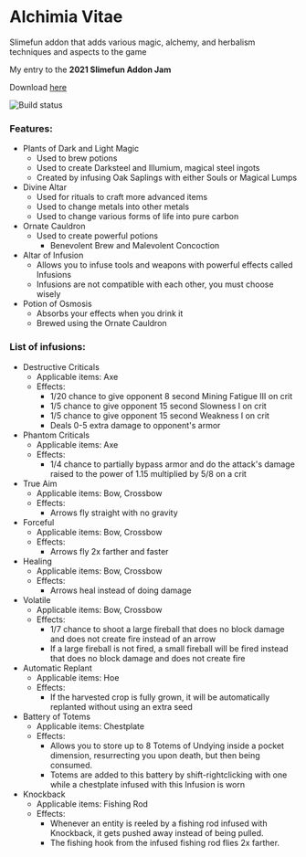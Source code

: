 # Alchimia Vitae
Slimefun addon that adds various magic, alchemy, and herbalism techniques and aspects to the game

My entry to the **2021 Slimefun Addon Jam**

Download [here](https://thebusybiscuit.github.io/builds/Apeiros-46B/AlchimiaVitae/master/) 

![Build status](https://thebusybiscuit.github.io/builds/Apeiros-46B/AlchimiaVitae/master/badge.svg)

### Features:
- Plants of Dark and Light Magic
  - Used to brew potions
  - Used to create Darksteel and Illumium, magical steel ingots
  - Created by infusing Oak Saplings with either Souls or Magical Lumps
- Divine Altar
  - Used for rituals to craft more advanced items
  - Used to change metals into other metals
  - Used to change various forms of life into pure carbon
- Ornate Cauldron
  - Used to create powerful potions
    - Benevolent Brew and Malevolent Concoction
- Altar of Infusion
  - Allows you to infuse tools and weapons with powerful effects called Infusions
  - Infusions are not compatible with each other, you must choose wisely
- Potion of Osmosis
  - Absorbs your effects when you drink it
  - Brewed using the Ornate Cauldron


### List of infusions:
- Destructive Criticals
  - Applicable items: Axe
  - Effects:
    - 1/20 chance to give opponent 8 second Mining Fatigue III on crit
    - 1/5 chance to give opponent 15 second Slowness I on crit
    - 1/5 chance to give opponent 15 second Weakness I on crit
    - Deals 0-5 extra damage to opponent's armor 
- Phantom Criticals
  - Applicable items: Axe
  - Effects:
    - 1/4 chance to partially bypass armor and do the attack's damage raised to the power of 1.15 multiplied by 5/8 on a crit
- True Aim
  - Applicable items: Bow, Crossbow
  - Effects:
    - Arrows fly straight with no gravity
- Forceful
  - Applicable items: Bow, Crossbow
  - Effects:
    - Arrows fly 2x farther and faster
- Healing
  - Applicable items: Bow, Crossbow
  - Effects:
    - Arrows heal instead of doing damage
- Volatile
  - Applicable items: Bow, Crossbow
  - Effects:
    - 1/7 chance to shoot a large fireball that does no block damage and does not create fire instead of an arrow
    - If a large fireball is not fired, a small fireball will be fired instead that does no block damage and does not create fire
- Automatic Replant
  - Applicable items: Hoe
  - Effects:
    - If the harvested crop is fully grown, it will be automatically replanted without using an extra seed
- Battery of Totems
  - Applicable items: Chestplate
  - Effects:
    - Allows you to store up to 8 Totems of Undying inside a pocket dimension, resurrecting you upon death, but then being consumed.
    - Totems are added to this battery by shift-rightclicking with one while a chestplate infused with this Infusion is worn
- Knockback
  - Applicable items: Fishing Rod
  - Effects:
    - Whenever an entity is reeled by a fishing rod infused with Knockback, it gets pushed away instead of being pulled.
    - The fishing hook from the infused fishing rod flies 2x farther.
